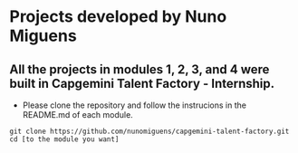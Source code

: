# Projects developed by Nuno Miguens


## All the projects in modules 1, 2, 3, and 4 were built in Capgemini Talent Factory - Internship. 


- Please clone the repository and follow the instrucions in the README.md of each module.


```
git clone https://github.com/nunomiguens/capgemini-talent-factory.git
cd [to the module you want]
```
